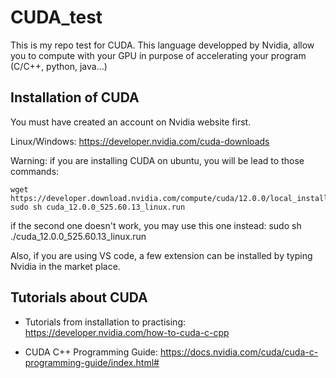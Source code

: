 # CUDA_test
This is my repo test for CUDA. This language developped by Nvidia, allow you to compute with your GPU in purpose of accelerating your program (C/C++, python, java...)


## Installation of CUDA

You must have created an account on Nvidia website first.

Linux/Windows: https://developer.nvidia.com/cuda-downloads

Warning: if you are installing CUDA on ubuntu, you will be lead to those commands: 
``` 
wget https://developer.download.nvidia.com/compute/cuda/12.0.0/local_installers/cuda_12.0.0_525.60.13_linux.run*
sudo sh cuda_12.0.0_525.60.13_linux.run
``` 

if the second one doesn't work, you may use this one instead: sudo sh ./cuda_12.0.0_525.60.13_linux.run

Also, if you are using VS code, a few extension can be installed by typing Nvidia in the market place.



## Tutorials about CUDA 

- Tutorials from installation to practising: https://developer.nvidia.com/how-to-cuda-c-cpp

- CUDA C++ Programming Guide: https://docs.nvidia.com/cuda/cuda-c-programming-guide/index.html#